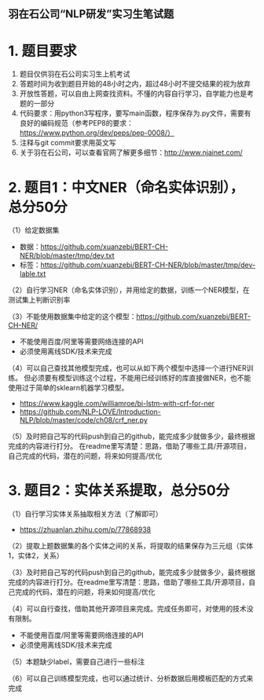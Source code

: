羽在石公司“NLP研发”实习生笔试题
-------


# 1. 题目要求

1. 题目仅供羽在石公司实习生上机考试
2. 答题时间为收到题目开始的48小时之内，超过48小时不提交结果的视为放弃
3. 开放性答题，可以自由上网查找资料。不懂的内容自行学习，自学能力也是考题的一部分
4. 代码要求：用python3写程序，要写main函数，程序保存为.py文件，需要有良好的编码规范（参考PEP8的要求：https://www.python.org/dev/peps/pep-0008/）
5. 注释与git commit要求用英文写
6. 关于羽在石公司，可以查看官网了解更多细节：http://www.njainet.com/


# 2. 题目1：中文NER（命名实体识别），总分50分

（1）给定数据集
 * 数据：https://github.com/xuanzebi/BERT-CH-NER/blob/master/tmp/dev.txt
 * 标签：https://github.com/xuanzebi/BERT-CH-NER/blob/master/tmp/dev-lable.txt

（2）自行学习NER（命名实体识别），并用给定的数据，训练一个NER模型，在测试集上判断识别率

（3）不能使用数据集中给定的这个模型：https://github.com/xuanzebi/BERT-CH-NER/
* 不能使用百度/阿里等需要网络连接的API
* 必须使用离线SDK/技术来完成

（4）可以自己查找其他模型完成，也可以从如下两个模型中选择一个进行NER训练。
但必须要有模型训练这个过程，不能用已经训练好的库直接做NER，也不能使用过于简单的sklearn机器学习模型。
* https://www.kaggle.com/williamroe/bi-lstm-with-crf-for-ner
* https://github.com/NLP-LOVE/Introduction-NLP/blob/master/code/ch08/crf_ner.py

（5）及时把自己写的代码push到自己的github，能完成多少就做多少，最终根据完成的内容进行打分。
在readme里写清楚：思路，借助了哪些工具/开源项目，自己完成的代码，潜在的问题，将来如何提高/优化


# 3. 题目2：实体关系提取，总分50分

（1）自行学习实体关系抽取相关方法（了解即可）
* https://zhuanlan.zhihu.com/p/77868938

（2）提取上题数据集的各个实体之间的关系，将提取的结果保存为三元组（实体1，实体2，关系）

（3）及时把自己写的代码push到自己的github，能完成多少就做多少，最终根据完成的内容进行打分。在readme里写清楚：思路，借助了哪些工具/开源项目，自己完成的代码，潜在的问题，将来如何提高/优化

（4）可以自行查找，借助其他开源项目来完成。完成任务即可，对使用的技术没有限制。
* 不能使用百度/阿里等需要网络连接的API
* 必须使用离线SDK/技术来完成

（5）本题缺少label，需要自己进行一些标注

（6）可以自己训练模型完成，也可以通过统计、分析数据后用模板匹配的方式来完成




